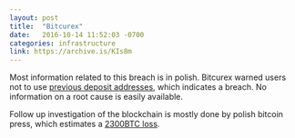 ```yaml
---
layout: post
title:  "Bitcurex"
date:   2016-10-14 11:52:03 -0700
categories: infrastructure
link: https://archive.is/KIs8m
---
```


Most information related to this breach is in polish. Bitcurex warned users not to use [previous deposit addresses][1], which indicates a breach. No information on a root cause is easily available. 

Follow up investigation of the blockchain is mostly done by polish bitcoin press, which estimates a [2300BTC loss][2].

[1]: https://archive.is/KIs8m 
[2]: http://bitcoin.pl/wiadomosci/bezpieczenstwo/1338-bitcurex-nadal-milczy-afery-ciag-dalszy

